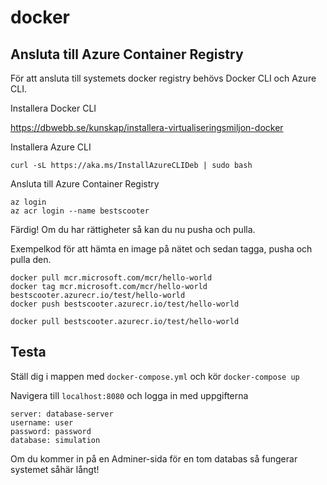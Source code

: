 # docker

## Ansluta till Azure Container Registry

För att ansluta till systemets docker registry behövs Docker CLI och Azure CLI.

Installera Docker CLI

https://dbwebb.se/kunskap/installera-virtualiseringsmiljon-docker

Installera Azure CLI
```
curl -sL https://aka.ms/InstallAzureCLIDeb | sudo bash
```

Ansluta till Azure Container Registry
```
az login
az acr login --name bestscooter
```

Färdig! Om du har rättigheter så kan du nu pusha och pulla.

Exempelkod för att hämta en image på nätet och sedan tagga, pusha och pulla den.
```
docker pull mcr.microsoft.com/mcr/hello-world
docker tag mcr.microsoft.com/mcr/hello-world bestscooter.azurecr.io/test/hello-world
docker push bestscooter.azurecr.io/test/hello-world

docker pull bestscooter.azurecr.io/test/hello-world
```

## Testa

Ställ dig i mappen med `docker-compose.yml` och kör
```docker-compose up```

Navigera till `localhost:8080` och logga in med uppgifterna
```
server: database-server
username: user
password: password
database: simulation
```

Om du kommer in på en Adminer-sida för en tom databas så fungerar systemet såhär långt!
